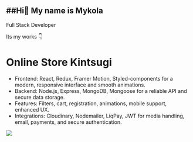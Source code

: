 ##Hi👋 My name is Mykola
-------------------------------------------------------------------------------------------------------
Full Stack Developer

Its my works 👇



<div>
<h1>Online Store Kintsugi</h1>
  <ul>
    <li>Frontend: React, Redux, Framer Motion, Styled-components for a modern, responsive interface and smooth animations.</li>
    <li>Backend: Node.js, Express, MongoDB, Mongoose for a reliable API and secure data storage.</li>
    <li>Features: Filters, cart, registration, animations, mobile support, enhanced UX.</li>
    <li>Integrations: Cloudinary, Nodemailer, LiqPay, JWT for media handling, email, payments, and secure authentication.</li>
  </ul>
  <img src="https://res.cloudinary.com/dzjmswzgp/image/upload/v1735221106/Group_68_x0ckbu.png"/>
</div>

